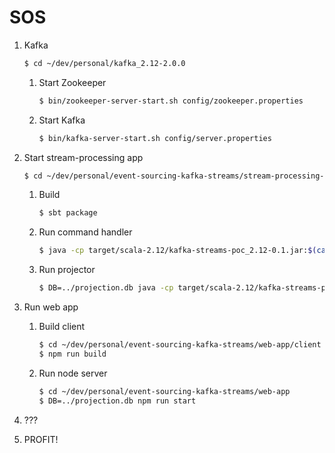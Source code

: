 # SOS

1. Kafka

   ```bash
   $ cd ~/dev/personal/kafka_2.12-2.0.0
   ```

   1. Start Zookeeper
   
      ```bash
      $ bin/zookeeper-server-start.sh config/zookeeper.properties 
      ```
   
   2. Start Kafka
   
      ```bash
      $ bin/kafka-server-start.sh config/server.properties
      ```

2. Start stream-processing app

   ```bash
   $ cd ~/dev/personal/event-sourcing-kafka-streams/stream-processing-app
   ```
   
   1. Build
   
      ```bash
      $ sbt package
      ```
   
   2. Run command handler
      
      ```bash
      $ java -cp target/scala-2.12/kafka-streams-poc_2.12-0.1.jar:$(cat target/streams/compile/dependencyClasspath/\$global/streams/export) org.amitayh.invoices.CommandHandler
      ```
   
   3. Run projector
   
      ```bash
      $ DB=../projection.db java -cp target/scala-2.12/kafka-streams-poc_2.12-0.1.jar:$(cat target/streams/compile/dependencyClasspath/\$global/streams/export) org.amitayh.invoices.Projector
      ```

3. Run web app

   1. Build client
   
      ```bash
      $ cd ~/dev/personal/event-sourcing-kafka-streams/web-app/client
      $ npm run build
      ```

   2. Run node server
   
      ```bash
      $ cd ~/dev/personal/event-sourcing-kafka-streams/web-app
      $ DB=../projection.db npm run start
      ```

3. ???

4. PROFIT!
